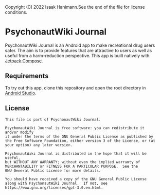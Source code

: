 Copyright (C) 2022 Isaak Hanimann.See the end of the file for license conditions.

# PsychonautWiki Journal

PsychonautWiki Journal is an Android app to make recreational drug users safer. The aim is to provide features that are attractive to users as well as useful from a harm-reduction perspective.
This app is built natively with [Jetpack Compose](https://developer.android.com/jetpack/compose).

## Requirements
To try out this app, clone this repository and open the root directory in [Android Studio](https://developer.android.com/studio).

## License
```
This file is part of PsychonautWiki Journal.

PsychonautWiki Journal is free software: you can redistribute it and/or modify
it under the terms of the GNU General Public License as published by
the Free Software Foundation, either version 3 of the License, or (at
your option) any later version.

PsychonautWiki Journal is distributed in the hope that it will be useful,
but WITHOUT ANY WARRANTY; without even the implied warranty of
MERCHANTABILITY or FITNESS FOR A PARTICULAR PURPOSE.  See the
GNU General Public License for more details.

You should have received a copy of the GNU General Public License
along with PsychonautWiki Journal.  If not, see https://www.gnu.org/licenses/gpl-3.0.en.html.
```